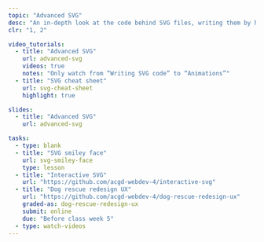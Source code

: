 ```yaml
---
topic: "Advanced SVG"
desc: "An in-depth look at the code behind SVG files, writing them by hand, and adding effects to them."
clr: "1, 2"

video_tutorials:
  - title: "Advanced SVG"
    url: advanced-svg
    videos: true
    notes: "Only watch from “Writing SVG code” to “Animations”"
  - title: "SVG cheat sheet"
    url: svg-cheat-sheet
    highlight: true

slides:
  - title: "Advanced SVG"
    url: advanced-svg

tasks:
  - type: blank
  - title: "SVG smiley face"
    url: svg-smiley-face
    type: lesson
  - title: "Interactive SVG"
    url: "https://github.com/acgd-webdev-4/interactive-svg"
  - title: "Dog rescue redesign UX"
    url: "https://github.com/acgd-webdev-4/dog-rescue-redesign-ux"
    graded-as: dog-rescue-redesign-ux
    submit: online
    due: "Before class week 5"
  - type: watch-videos
---
```

